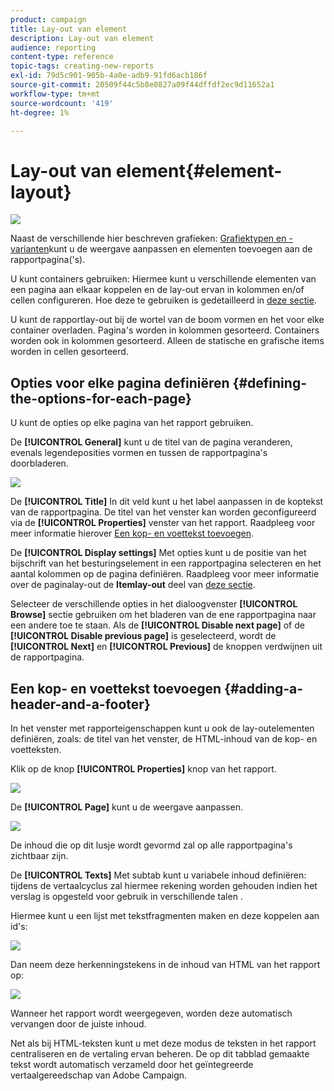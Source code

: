 ```yaml
---
product: campaign
title: Lay-out van element
description: Lay-out van element
audience: reporting
content-type: reference
topic-tags: creating-new-reports
exl-id: 79d5c901-905b-4a0e-adb9-91fd6acb186f
source-git-commit: 20509f44c5b8e0827a09f44dffdf2ec9d11652a1
workflow-type: tm+mt
source-wordcount: '419'
ht-degree: 1%

---
```


# Lay-out van element{#element-layout}

![](../../assets/common.svg)

Naast de verschillende hier beschreven grafieken: [Grafiektypen en -varianten](../../reporting/using/creating-a-chart.md#chart-types-and-variants)kunt u de weergave aanpassen en elementen toevoegen aan de rapportpagina(&#39;s).

U kunt containers gebruiken: Hiermee kunt u verschillende elementen van een pagina aan elkaar koppelen en de lay-out ervan in kolommen en/of cellen configureren. Hoe deze te gebruiken is gedetailleerd in [deze sectie](../../web/using/defining-web-forms-layout.md#creating-containers).

U kunt de rapportlay-out bij de wortel van de boom vormen en het voor elke container overladen. Pagina&#39;s worden in kolommen gesorteerd. Containers worden ook in kolommen gesorteerd. Alleen de statische en grafische items worden in cellen gesorteerd.

## Opties voor elke pagina definiëren {#defining-the-options-for-each-page}

U kunt de opties op elke pagina van het rapport gebruiken.

De **[!UICONTROL General]** kunt u de titel van de pagina veranderen, evenals legendeposities vormen en tussen de rapportpagina&#39;s doorbladeren.

![](assets/s_ncs_advuser_report_wizard_022.png)

De **[!UICONTROL Title]** In dit veld kunt u het label aanpassen in de koptekst van de rapportpagina. De titel van het venster kan worden geconfigureerd via de **[!UICONTROL Properties]** venster van het rapport. Raadpleeg voor meer informatie hierover [Een kop- en voettekst toevoegen](#adding-a-header-and-a-footer).

De **[!UICONTROL Display settings]** Met opties kunt u de positie van het bijschrift van het besturingselement in een rapportpagina selecteren en het aantal kolommen op de pagina definiëren. Raadpleeg voor meer informatie over de paginalay-out de **Itemlay-out** deel van [deze sectie](../../web/using/defining-web-forms-layout.md#positioning-the-fields-on-the-page).

Selecteer de verschillende opties in het dialoogvenster **[!UICONTROL Browse]** sectie gebruiken om het bladeren van de ene rapportpagina naar een andere toe te staan. Als de **[!UICONTROL Disable next page]** of de **[!UICONTROL Disable previous page]** is geselecteerd, wordt de **[!UICONTROL Next]** en **[!UICONTROL Previous]** de knoppen verdwijnen uit de rapportpagina.

## Een kop- en voettekst toevoegen {#adding-a-header-and-a-footer}

In het venster met rapporteigenschappen kunt u ook de lay-outelementen definiëren, zoals: de titel van het venster, de HTML-inhoud van de kop- en voetteksten.

Klik op de knop **[!UICONTROL Properties]** knop van het rapport.

![](assets/reporting_properties.png)

De **[!UICONTROL Page]** kunt u de weergave aanpassen.

![](assets/s_ncs_advuser_report_properties_04.png)

De inhoud die op dit lusje wordt gevormd zal op alle rapportpagina&#39;s zichtbaar zijn.

De **[!UICONTROL Texts]** Met subtab kunt u variabele inhoud definiëren: tijdens de vertaalcyclus zal hiermee rekening worden gehouden indien het verslag is opgesteld voor gebruik in verschillende talen .

Hiermee kunt u een lijst met tekstfragmenten maken en deze koppelen aan id&#39;s:

![](assets/s_ncs_advuser_report_properties_04a.png)

Dan neem deze herkenningstekens in de inhoud van HTML van het rapport op:

![](assets/s_ncs_advuser_report_properties_04b.png)

Wanneer het rapport wordt weergegeven, worden deze automatisch vervangen door de juiste inhoud.

Net als bij HTML-teksten kunt u met deze modus de teksten in het rapport centraliseren en de vertaling ervan beheren. De op dit tabblad gemaakte tekst wordt automatisch verzameld door het geïntegreerde vertaalgereedschap van Adobe Campaign.
